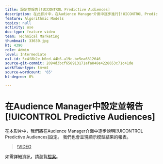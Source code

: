 ```yaml
---
title: 設定並報告[!UICONTROL Predictive Audiences]
description: 在此影片中，在Audience Manager介面中逐步進行[!UICONTROL Predictive Audiences]設定。 請參閱顯示模型結果的報表。
feature: Algorithmic Models
topics: null
activity: use
doc-type: feature video
team: Technical Marketing
thumbnail: 33630.jpg
kt: 4390
role: Admin
level: Intermediate
exl-id: 5c4f8b2e-b0ed-44b6-a19c-be5ea6312646
source-git-commit: 2094d3bcf658913171afa848e4228653c71c41de
workflow-type: tm+mt
source-wordcount: '65'
ht-degree: 0%

---
```


# 在Audience Manager中設定並報告[!UICONTROL Predictive Audiences]

在本影片中，我們將在Audience Manager介面中逐步說明[!UICONTROL Predictive Audiences]設定。 我們也會呈現顯示模型結果的報表。

>[!VIDEO](https://video.tv.adobe.com/v/33630/?quality=12)

如需詳細資訊，請瀏覽[檔案](https://experienceleague.adobe.com/docs/audience-manager/user-guide/features/algorithmic-models/predictive-audiences/predictive-audiences.html)。
